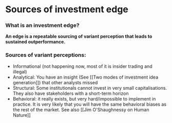 # Sources of investment edge
### What is an investment edge?

**An edge is a repeatable sourcing of variant perception that leads to sustained outperformance.**

### Sources of variant perceptions:
- Informational (not happening now, most of it is insider trading and illegal)
- Analytical: You have an insight (See [[Two modes of investment idea generation]]) that other analysts missed
- Structural: Some institutionals cannot invest in very small capitalisations. They also have stakeholders with a short-term horizon
- Behavioral: it really exists, but very hard/impossible to implement in practice. It is very likely that you will have the same behavioral biases as the rest of the market. See also [[Jim O'Shaughnessy on Human Nature]]
